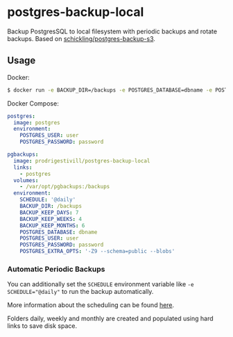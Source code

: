 # postgres-backup-local

Backup PostgresSQL to local filesystem with periodic backups and rotate backups.
Based on [schickling/postgres-backup-s3](https://hub.docker.com/r/schickling/postgres-backup-s3/).

## Usage

Docker:
```sh
$ docker run -e BACKUP_DIR=/backups -e POSTGRES_DATABASE=dbname -e POSTGRES_USER=user -e POSTGRES_PASSWORD=password -e POSTGRES_HOST=localhost schickling/postgres-backup-local
```

Docker Compose:
```yaml
postgres:
  image: postgres
  environment:
    POSTGRES_USER: user
    POSTGRES_PASSWORD: password

pgbackups:
  image: prodrigestivill/postgres-backup-local
  links:
    - postgres
  volumes:
    - /var/opt/pgbackups:/backups
  environment:
    SCHEDULE: '@daily'
    BACKUP_DIR: /backups
    BACKUP_KEEP_DAYS: 7
    BACKUP_KEEP_WEEKS: 4
    BACKUP_KEEP_MONTHS: 6
    POSTGRES_DATABASE: dbname
    POSTGRES_USER: user
    POSTGRES_PASSWORD: password
    POSTGRES_EXTRA_OPTS: '-Z9 --schema=public --blobs'
```

### Automatic Periodic Backups

You can additionally set the `SCHEDULE` environment variable like `-e SCHEDULE="@daily"` to run the backup automatically.

More information about the scheduling can be found [here](http://godoc.org/github.com/robfig/cron#hdr-Predefined_schedules).

Folders daily, weekly and monthly are created and populated using hard links to save disk space.
